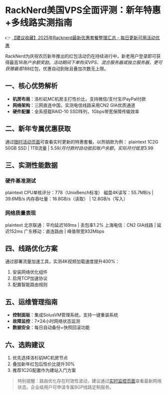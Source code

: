 # RackNerd美国VPS全面评测：新年特惠+多线路实测指南

👉 [【建议收藏】2025年Racknerd最新优惠套餐整理汇总 - 每日更新可用活动优惠](https://bit.ly/Rack_Nerd)

RackNerd为庆祝农历新年推出的红包活动仍在持续进行中，新老用户登录即可获得最高$18账户余额奖励。活动期间下单购买VPS、混合服务器或独立服务器，更可获赠最高$188红包，优惠自动到账且叠加次数无上限。

## 一、核心优势解析
- **机房布局**：洛杉矶MC机房主打性价比，支持微信/支付宝/PayPal付款
- **网络架构**：三网直连中国，实测电信线路采用CN2 GIA优质通道
- **硬件配置**：全系搭载RAID-10 SSD阵列，1Gbps带宽保障传输效率

## 二、新年专属优惠获取
通过[限时活动页面](https://bit.ly/Rack_Nerd)可查看实时更新的特惠套餐。以热销款为例：
plaintext
1C2G 50GB SSD | 1TB流量 | $5.59/月
付款时自动抵扣账户余额，实际月付低至$3.99

## 三、实测性能数据
### 硬件基准测试
plaintext
CPU单核评分：778（UnixBench标准）
磁盘4K读写：55.7MB/s | 39.6MB/s 
内存吞吐量：16.8GB/s（读取） | 12.8GB/s（写入）

### 网络质量表现
plaintext
北京联通：平均延迟169ms | 丢包率1.2%
上海电信：CN2 GIA线路 | 延迟152ms
广东移动：直连路由 | 峰值带宽932Mbps

## 四、线路优化方案
通过部署流量加速工具，实测4K视频加载速度提升400%：
1. 安装网络优化组件
2. 启用TCP加速协议
3. 配置智能路由规则

## 五、运维管理指南
- **控制面板**：集成SolusVM管理系统，支持一键重装系统
- **故障监控**：7×24小时网络状态监测
- **数据安全**：每日自动备份+快照回滚功能

## 六、选购建议
1. 优先选择洛杉矶MC机房节点
2. 叠加新年红包后性价比提升30%
3. 推荐1C2G配置作为建站入门方案

> 特别提醒：路由优化存在时效性波动，建议通过[实时监控页面](https://bit.ly/Rack_Nerd)查看最新网络状态。企业级用户可申请专属BGP线路定制服务。